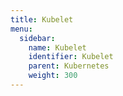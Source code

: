 ```yaml
---
title: Kubelet
menu:
  sidebar:
    name: Kubelet
    identifier: Kubelet
    parent: Kubernetes
    weight: 300
---
```

